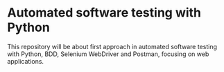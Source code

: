 # Automated software testing with Python
This repository will be about first approach in automated software testing with Python, BDD, Selenium WebDriver and Postman, focusing on web applications.
